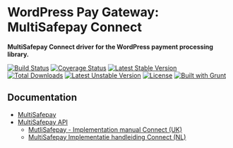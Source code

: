 # WordPress Pay Gateway: MultiSafepay Connect

**MultiSafepay Connect driver for the WordPress payment processing library.**

[![Build Status](https://travis-ci.org/wp-pay-gateways/multisafepay-connect.svg?branch=develop)](https://travis-ci.org/wp-pay-gateways/multisafepay-connect)
[![Coverage Status](https://coveralls.io/repos/wp-pay-gateways/multisafepay-connect/badge.svg?branch=develop)](https://coveralls.io/r/wp-pay-gateways/multisafepay-connect?branch=develop)
[![Latest Stable Version](https://poser.pugx.org/wp-pay-gateways/multisafepay-connect/v/stable)](https://packagist.org/packages/wp-pay-gateways/multisafepay-connect)
[![Total Downloads](https://poser.pugx.org/wp-pay-gateways/multisafepay-connect/downloads)](https://packagist.org/packages/wp-pay-gateways/multisafepay-connect)
[![Latest Unstable Version](https://poser.pugx.org/wp-pay-gateways/multisafepay-connect/v/unstable)](https://packagist.org/packages/wp-pay-gateways/multisafepay-connect)
[![License](https://poser.pugx.org/wp-pay-gateways/multisafepay-connect/license)](https://packagist.org/packages/wp-pay-gateways/multisafepay-connect)
[![Built with Grunt](https://cdn.gruntjs.com/builtwith.png)](http://gruntjs.com/)

## Documentation

*	[MultiSafepay](https://multisafepay.com/)
*	[MultiSafepay API](https://multisafepay.com/nl/Artikelen-Support-Zakelijk/asp-en-php-download-zakelijk.html)
	*	[MutliSafepay - Implementation manual Connect (UK)](http://www.wp-pay.org/wp-content/uploads/2015/04/multisafepay-connect-en.pdf)
	*	[MultiSafepay Implementatie handleiding Connect (NL)](http://www.wp-pay.org/wp-content/uploads/2015/04/multisafepay-connect-nl.pdf)
